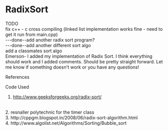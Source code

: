 # RadixSort
TODO<br>
fix c++ - c cross compiling (linked list implementation works fine - need to get it run from main.cpp)<br>
---done--add another radix sort program?<br>
---done--add another different sort algo<br>
add a classmates sort algo<br>
Emerson- I added my implementation of Radix Sort. I think everything should work and I added comments. Should be pretty straight forward. Let me know if something doesn't work or you have any questions!<br>

References

Code Used<br>
1. http://www.geeksforgeeks.org/radix-sort/
<br>
2. resnaller polytechnic for the timer class 
<br>
3. http://cppgm.blogspot.in/2008/06/radix-sort-algorithm.html
<br>
4. http://www.algolist.net/Algorithms/Sorting/Bubble_sort
<br>


